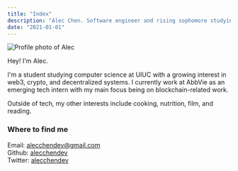 ```yaml
---
title: "Index"
description: "Alec Chen. Software engineer and rising sophomore studying computer science at University of Illinois at Urbana-Champaign (UIUC)."
date: "2021-01-01"
---
```


![Profile photo of Alec](../images/profile.png)

Hey! I'm Alec.

I'm a student studying computer science at UIUC with a growing interest in web3, crypto, and decentralized systems. I currently work at AbbVie as an emerging tech intern with my main focus being on blockchain-related work.

Outside of tech, my other interests include cooking, nutrition, film, and reading.

### Where to find me
Email: [alecchendev@gmail.com](mailto:alecchendev@gmail.com)
<br>
Github: [alecchendev](https://github.com/alecchendev)
<br>
Twitter: [alecchendev](https://twitter.com/alecchendev)

